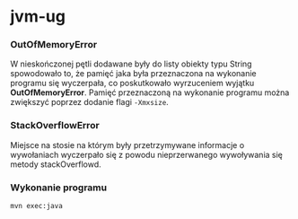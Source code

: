 # jvm-ug

### OutOfMemoryError
W nieskończonej pętli dodawane były do listy obiekty typu String spowodowało to, że pamięć jaka była przeznaczona na wykonanie programu się wyczerpała, co poskutkowało wyrzuceniem wyjątku **OutOfMemoryError**.
Pamięć przeznaczoną na wykonanie programu można zwiększyć poprzez dodanie flagi `-Xmxsize`.


### StackOverflowError
Miejsce na stosie na którym były przetrzymywane informacje o wywołaniach wyczerpało się z powodu nieprzerwanego wywoływania się metody stackOverflowd.

### Wykonanie programu
```mvn exec:java```
